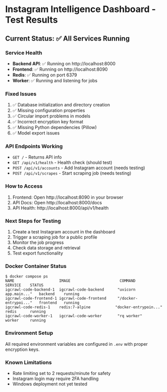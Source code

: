 # Instagram Intelligence Dashboard - Test Results

## Current Status: ✅ All Services Running

### Service Health
- **Backend API**: ✅ Running on http://localhost:8000
- **Frontend**: ✅ Running on http://localhost:8090
- **Redis**: ✅ Running on port 6379
- **Worker**: ✅ Running and listening for jobs

### Fixed Issues
1. ✅ Database initialization and directory creation
2. ✅ Missing configuration properties
3. ✅ Circular import problems in models
4. ✅ Incorrect encryption key format
5. ✅ Missing Python dependencies (Pillow)
6. ✅ Model export issues

### API Endpoints Working
- `GET /` - Returns API info
- `GET /api/v1/health` - Health check (should test)
- `POST /api/v1/accounts` - Add Instagram account (needs testing)
- `POST /api/v1/scrapes` - Start scraping job (needs testing)

### How to Access
1. Frontend: Open http://localhost:8090 in your browser
2. API Docs: Open http://localhost:8000/docs
3. API Health: http://localhost:8000/api/v1/health

### Next Steps for Testing
1. Create a test Instagram account in the dashboard
2. Trigger a scraping job for a public profile
3. Monitor the job progress
4. Check data storage and retrieval
5. Test export functionality

### Docker Container Status
```
$ docker compose ps
NAME                    IMAGE                      COMMAND                  SERVICE    STATUS
igcrawl-code-backend-1  igcrawl-code-backend      "uvicorn app.main..."   backend    running
igcrawl-code-frontend-1 igcrawl-code-frontend     "/docker-entrypoi..."   frontend   running
igcrawl-code-redis-1    redis:7-alpine           "docker-entrypoin..."   redis      running
igcrawl-code-worker-1   igcrawl-code-worker       "rq worker"            worker     running
```

### Environment Setup
All required environment variables are configured in `.env` with proper encryption keys.

### Known Limitations
- Rate limiting set to 2 requests/minute for safety
- Instagram login may require 2FA handling
- Windows deployment not yet tested